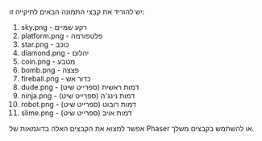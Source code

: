יש להוריד את קבצי התמונה הבאים לתיקייה זו:

1. sky.png - רקע שמיים
2. platform.png - פלטפורמה
3. star.png - כוכב
4. diamond.png - יהלום
5. coin.png - מטבע
6. bomb.png - פצצה
7. fireball.png - כדור אש
8. dude.png - דמות ראשית (ספרייט שיט)
9. ninja.png - דמות נינג'ה (ספרייט שיט)
10. robot.png - דמות רובוט (ספרייט שיט)
11. slime.png - דמות אויב (ספרייט שיט)

אפשר למצוא את הקבצים האלה בדוגמאות של Phaser או להשתמש בקבצים משלך.
